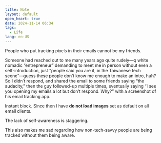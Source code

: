 ```yaml
---
title: Note
layout: default
open_heart: true
date: 2024-11-14 06:34
tags: 
  - Life
lang: en-US
---
```


People who put tracking pixels in their emails cannot be my friends.

Someone had reached out to me many years ago quite rudely—q white nomadic “entrepreneur” demanding to meet me in person without even a self-introduction, just “people said you are it, in the Taiwanese tech scene”—guess these people don’t know me enough to make an intro, huh? So I didn’t respond, and shared the email to some friends saying “the audacity,” then the guy followed-up multiple times, eventually saying “I see you opening my emails a lot but don’t respond. Why?” with a screenshot of his email tracking app.

Instant block. Since then I have **do not load images** set as default on all email clients.

The lack of self-awareness is staggering.

This also makes me sad regarding how non-tech-savvy people are being tracked without them being aware.
